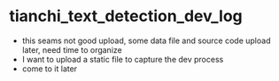 # tianchi_text_detection_dev_log
- this seams not good upload, some data file and source code upload later, need time to organize
- I want to upload a static file to capture the dev process
- come to it later
